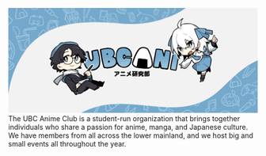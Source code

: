 ![UBCAni Banner](https://github.com/UBCAni/.github/blob/main/Horizontal%20Banner%202022%20smoller.png?raw=true)
The UBC Anime Club is a student-run organization that brings together individuals who share a passion for anime, manga, and Japanese culture. We have members from all across the lower mainland, and we host big and small events all throughout the year.
